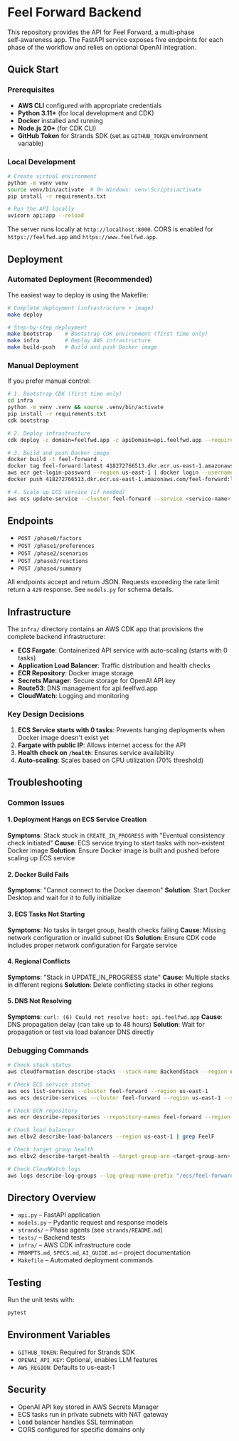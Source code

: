# Feel Forward Backend

This repository provides the API for Feel Forward, a multi‑phase self‑awareness app. The FastAPI service exposes five endpoints for each phase of the workflow and relies on optional OpenAI integration.

## Quick Start

### Prerequisites

- **AWS CLI** configured with appropriate credentials
- **Python 3.11+** (for local development and CDK)
- **Docker** installed and running
- **Node.js 20+** (for CDK CLI)
- **GitHub Token** for Strands SDK (set as `GITHUB_TOKEN` environment variable)

### Local Development

```bash
# Create virtual environment
python -m venv venv
source venv/bin/activate  # On Windows: venv\Scripts\activate
pip install -r requirements.txt

# Run the API locally
uvicorn api:app --reload
```

The server runs locally at `http://localhost:8000`. CORS is enabled for `https://feelfwd.app` and `https://www.feelfwd.app`.

## Deployment

### Automated Deployment (Recommended)

The easiest way to deploy is using the Makefile:

```bash
# Complete deployment (infrastructure + image)
make deploy

# Step-by-step deployment
make bootstrap    # Bootstrap CDK environment (first time only)
make infra        # Deploy AWS infrastructure
make build-push   # Build and push Docker image
```

### Manual Deployment

If you prefer manual control:

```bash
# 1. Bootstrap CDK (first time only)
cd infra
python -m venv .venv && source .venv/bin/activate
pip install -r requirements.txt
cdk bootstrap

# 2. Deploy infrastructure
cdk deploy -c domain=feelfwd.app -c apiDomain=api.feelfwd.app --require-approval never

# 3. Build and push Docker image
docker build -t feel-forward .
docker tag feel-forward:latest 418272766513.dkr.ecr.us-east-1.amazonaws.com/feel-forward:latest
aws ecr get-login-password --region us-east-1 | docker login --username AWS --password-stdin 418272766513.dkr.ecr.us-east-1.amazonaws.com
docker push 418272766513.dkr.ecr.us-east-1.amazonaws.com/feel-forward:latest

# 4. Scale up ECS service (if needed)
aws ecs update-service --cluster feel-forward --service <service-name> --desired-count 1 --region us-east-1
```

## Endpoints

- `POST /phase0/factors`
- `POST /phase1/preferences`
- `POST /phase2/scenarios`
- `POST /phase3/reactions`
- `POST /phase4/summary`

All endpoints accept and return JSON. Requests exceeding the rate limit return a `429` response. See `models.py` for schema details.

## Infrastructure

The `infra/` directory contains an AWS CDK app that provisions the complete backend infrastructure:

- **ECS Fargate**: Containerized API service with auto-scaling (starts with 0 tasks)
- **Application Load Balancer**: Traffic distribution and health checks
- **ECR Repository**: Docker image storage
- **Secrets Manager**: Secure storage for OpenAI API key
- **Route53**: DNS management for api.feelfwd.app
- **CloudWatch**: Logging and monitoring

### Key Design Decisions

1. **ECS Service starts with 0 tasks**: Prevents hanging deployments when Docker image doesn't exist yet
2. **Fargate with public IP**: Allows internet access for the API
3. **Health check on `/health`**: Ensures service availability
4. **Auto-scaling**: Scales based on CPU utilization (70% threshold)

## Troubleshooting

### Common Issues

#### 1. Deployment Hangs on ECS Service Creation
**Symptoms**: Stack stuck in `CREATE_IN_PROGRESS` with "Eventual consistency check initiated"
**Cause**: ECS service trying to start tasks with non-existent Docker image
**Solution**: Ensure Docker image is built and pushed before scaling up ECS service

#### 2. Docker Build Fails
**Symptoms**: "Cannot connect to the Docker daemon"
**Solution**: Start Docker Desktop and wait for it to fully initialize

#### 3. ECS Tasks Not Starting
**Symptoms**: No tasks in target group, health checks failing
**Cause**: Missing network configuration or invalid subnet IDs
**Solution**: Ensure CDK code includes proper network configuration for Fargate service

#### 4. Regional Conflicts
**Symptoms**: "Stack in UPDATE_IN_PROGRESS state"
**Cause**: Multiple stacks in different regions
**Solution**: Delete conflicting stacks in other regions

#### 5. DNS Not Resolving
**Symptoms**: `curl: (6) Could not resolve host: api.feelfwd.app`
**Cause**: DNS propagation delay (can take up to 48 hours)
**Solution**: Wait for propagation or test via load balancer DNS directly

### Debugging Commands

```bash
# Check stack status
aws cloudformation describe-stacks --stack-name BackendStack --region us-east-1

# Check ECS service status
aws ecs list-services --cluster feel-forward --region us-east-1
aws ecs describe-services --cluster feel-forward --region us-east-1 --services <service-name>

# Check ECR repository
aws ecr describe-repositories --repository-names feel-forward --region us-east-1

# Check load balancer
aws elbv2 describe-load-balancers --region us-east-1 | grep FeelF

# Check target group health
aws elbv2 describe-target-health --target-group-arn <target-group-arn> --region us-east-1

# Check CloudWatch logs
aws logs describe-log-groups --log-group-name-prefix "/ecs/feel-forward" --region us-east-1
```

## Directory Overview

- `api.py` – FastAPI application
- `models.py` – Pydantic request and response models
- `strands/` – Phase agents (see `strands/README.md`)
- `tests/` – Backend tests
- `infra/` – AWS CDK infrastructure code
- `PROMPTS.md`, `SPECS.md`, `AI_GUIDE.md` – project documentation
- `Makefile` – Automated deployment commands

## Testing

Run the unit tests with:

```bash
pytest
```

## Environment Variables

- `GITHUB_TOKEN`: Required for Strands SDK
- `OPENAI_API_KEY`: Optional, enables LLM features
- `AWS_REGION`: Defaults to us-east-1

## Security

- OpenAI API key stored in AWS Secrets Manager
- ECS tasks run in private subnets with NAT gateway
- Load balancer handles SSL termination
- CORS configured for specific domains only


